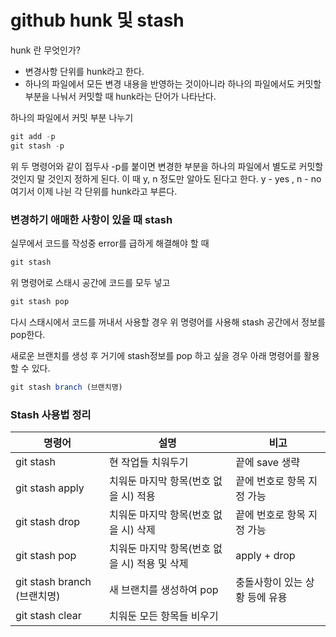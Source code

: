 # github hunk 및 stash

hunk 란 무엇인가?

- 변경사항 단위를 hunk라고 한다.
- 하나의 파일에서 모든 변경 내용을 반영하는 것이아니라 하나의 파일에서도 커밋할 부분을 나눠서 커밋할 때 hunk라는 단어가 나타난다.

하나의 파일에서 커밋 부분 나누기

```jsx
git add -p
git stash -p
```

위 두 명령어와 같이 접두사 -p를 붙이면 변경한 부분을 하나의 파일에서 별도로 커밋할 것인지 말 것인지 정하게 된다. 이 때 y, n 정도만 알아도 된다고 한다. y - yes , n - no 여기서 이제 나뉜 각 단위를 hunk라고 부른다.

### 변경하기 애매한 사항이 있을 때 stash

실무에서 코드를 작성중 error를 급하게 해결해야 할 때 

```jsx
git stash
```

위 명령어로 스태시  공간에 코드를 모두 넣고

```jsx
git stash pop
```

다시 스태시에서 코드를 꺼내서 사용할 경우 위 명령어를 사용해 stash 공간에서 정보를 pop한다.

새로운 브랜치를 생성 후 거기에 stash정보를 pop 하고 싶을 경우 아래 명령어를 활용할 수 있다.

```jsx
git stash branch (브랜치명)
```

### Stash 사용법 정리

| 명령어 | 설명 | 비고 |
| --- | --- | --- |
| git stash | 현 작업들 치워두기 | 끝에 save 생략 |
| git stash apply | 치워둔 마지막 항목(번호 없을 시) 적용 | 끝에 번호로 항목 지정 가능 |
| git stash drop | 치워둔 마지막 항목(번호 없을 시) 삭제 | 끝에 번호로 항목 지정 가능 |
| git stash pop | 치워둔 마지막 항목(번호 없을 시) 적용 및 삭제 | apply + drop |
| git stash branch (브랜치명) | 새 브랜치를 생성하여 pop | 충돌사항이 있는 상황 등에 유용 |
| git stash clear | 치워둔 모든 항목들 비우기 |  |
